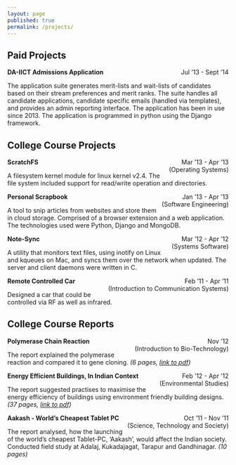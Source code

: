 ```yaml
---
layout: page
published: true
permalink: /projects/
---
```


## Paid Projects

**DA-IICT Admissions Application**
<span style="float: right; text-align: right;">Jul ’13 - Sept ’14</span>

The application suite generates merit-lists and wait-lists of candidates based on their stream preferences and merit ranks. The suite handles all candidate applications, candidate specific emails (handled via templates), and provides an admin reporting interface. The application has been in use since 2013. The application is programmed in python using the Django framework.


## College Course Projects

**ScratchFS**
<span style="float: right; text-align: right;">Mar ’13 - Apr ’13<br/>(Operating Systems)</span>

A filesystem kernel module for linux kernel v2.4. The file system included support for read/write operation and directories.

**Personal Scrapbook**
<span style="float: right; text-align: right;">Jan ’13 - Apr ’13<br/>(Software Engineering)</span>

A tool to snip articles from websites and store them in cloud storage. Comprised of a browser extension and a web application. The technologies used were Python, Django and MongoDB.

**Note-Sync**
<span style="float: right; text-align: right;">Mar ’12 - Apr ’12<br/>(Systems Software)</span>

A utility that monitors text files, using inotify on Linux and kqueues on Mac, and syncs them over the network when updated. The server and client daemons were written in C.

**Remote Controlled Car**
<span style="float: right; text-align: right;">Feb ’11 - Apr ’11<br/>(Introduction to Communication Systems)</span>

Designed a car that could be controlled via RF as well as infrared.

## College Course Reports

**Polymerase Chain Reaction**
<span style="float: right; text-align: right;">Nov ’12<br/>(Introduction to Bio-Technology)</span>

The report explained the polymerase reaction and compared it to gene cloning. _(6 pages, [link to pdf](https://dl.dropboxusercontent.com/u/9020146/resources/reports/polymerase_chain_reaction.pdf))_

**Energy Efficient Buildings, In Indian Context**
<span style="float: right; text-align: right;">Feb ’12 - Apr ’12<br/>(Environmental Studies)</span>

The report suggested practises to maximise the energy efficiency of buildings using environment friendly building designs. _(37 pages, [link to pdf](https://dl.dropboxusercontent.com/u/9020146/resources/reports/energy_efficient_buildings.pdf))_

**Aakash - World’s Cheapest Tablet PC**
<span style="float: right; text-align: right;">Oct ’11 - Nov ’11<br/>(Science, Technology and Society)</span>

The report analysed, how the launching of the world’s cheapest Tablet-PC, ‘Aakash’, would affect the Indian society. Conducted field study at Adalaj, Kukadajagat, Tarapur and Gandhinagar. _(10 pages)_
